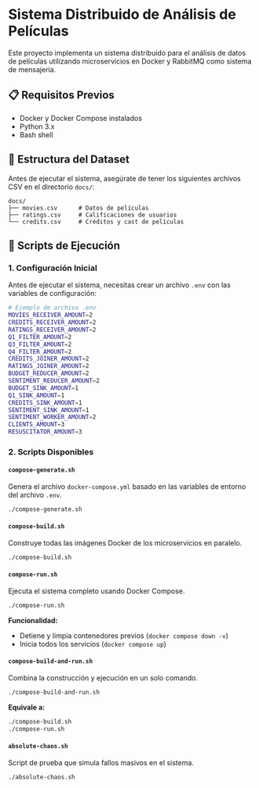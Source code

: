 # Sistema Distribuido de Análisis de Películas

Este proyecto implementa un sistema distribuido para el análisis de datos de películas utilizando microservicios en Docker y RabbitMQ como sistema de mensajería.

## 📋 Requisitos Previos

- Docker y Docker Compose instalados
- Python 3.x
- Bash shell

## 📁 Estructura del Dataset

Antes de ejecutar el sistema, asegúrate de tener los siguientes archivos CSV en el directorio `docs/`:

```
docs/
├── movies.csv      # Datos de películas
├── ratings.csv     # Calificaciones de usuarios
└── credits.csv     # Créditos y cast de películas
```

## 🚀 Scripts de Ejecución

### 1. Configuración Inicial

Antes de ejecutar el sistema, necesitas crear un archivo `.env` con las variables de configuración:

```bash
# Ejemplo de archivo .env
MOVIES_RECEIVER_AMOUNT=2
CREDITS_RECEIVER_AMOUNT=2
RATINGS_RECEIVER_AMOUNT=2
Q1_FILTER_AMOUNT=2
Q3_FILTER_AMOUNT=2
Q4_FILTER_AMOUNT=2
CREDITS_JOINER_AMOUNT=2
RATINGS_JOINER_AMOUNT=2
BUDGET_REDUCER_AMOUNT=2
SENTIMENT_REDUCER_AMOUNT=2
BUDGET_SINK_AMOUNT=1
Q1_SINK_AMOUNT=1
CREDITS_SINK_AMOUNT=1
SENTIMENT_SINK_AMOUNT=1
SENTIMENT_WORKER_AMOUNT=2
CLIENTS_AMOUNT=3
RESUSCITATOR_AMOUNT=3
```

### 2. Scripts Disponibles

#### `compose-generate.sh`

Genera el archivo `docker-compose.yml` basado en las variables de entorno del archivo `.env`.

```bash
./compose-generate.sh
```

#### `compose-build.sh`

Construye todas las imágenes Docker de los microservicios en paralelo.

```bash
./compose-build.sh
```

#### `compose-run.sh`

Ejecuta el sistema completo usando Docker Compose.

```bash
./compose-run.sh
```

**Funcionalidad:**

- Detiene y limpia contenedores previos (`docker compose down -v`)
- Inicia todos los servicios (`docker compose up`)

#### `compose-build-and-run.sh`

Combina la construcción y ejecución en un solo comando.

```bash
./compose-build-and-run.sh
```

**Equivale a:**

```bash
./compose-build.sh
./compose-run.sh
```

#### `absolute-chaos.sh`

Script de prueba que simula fallos masivos en el sistema.

```bash
./absolute-chaos.sh
```
